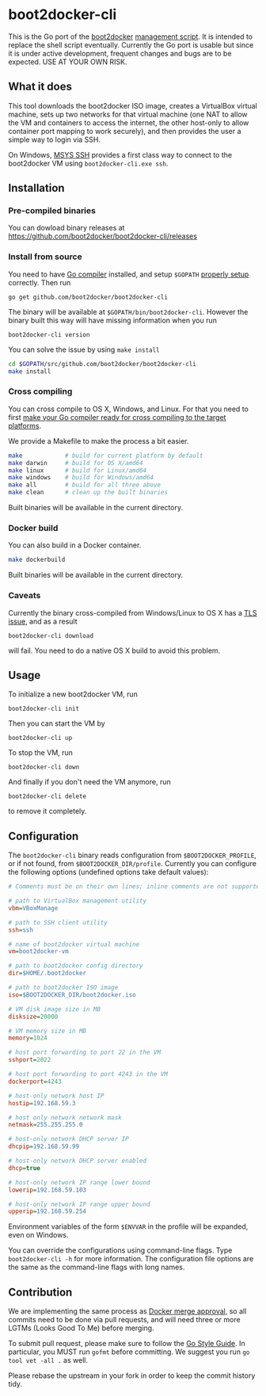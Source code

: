 # boot2docker-cli

This is the Go port of the
[boot2docker](https://github.com/boot2docker/boot2docker) [management
script](https://github.com/boot2docker/boot2docker/blob/master/boot2docker). It
is intended to replace the shell script eventually. Currently the Go port is
usable but since it is under active development, frequent changes and bugs are
to be expected. USE AT YOUR OWN RISK.

## What it does

This tool downloads the boot2docker ISO image, creates a VirtualBox virtual
machine, sets up two networks for that virtual machine (one NAT to allow the VM
and containers to access the internet, the other host-only to allow container
port mapping to work securely), and then provides the user a simple way to
login via SSH.

On Windows, [MSYS SSH](http://www.mingw.org/) provides a first class way to
connect to the boot2docker VM using `boot2docker-cli.exe ssh`.


## Installation

### Pre-compiled binaries

You can dowload binary releases at https://github.com/boot2docker/boot2docker-cli/releases

### Install from source

You need to have [Go compiler](http://golang.org) installed, and setup `$GOPATH` [properly
setup](http://golang.org/doc/code.html#GOPATH) correctly. Then run

    go get github.com/boot2docker/boot2docker-cli

The binary will be available at `$GOPATH/bin/boot2docker-cli`. However the
binary built this way will have missing information when you run

    boot2docker-cli version

You can solve the issue by using `make install`

```sh
cd $GOPATH/src/github.com/boot2docker/boot2docker-cli
make install
```

### Cross compiling

You can cross compile to OS X, Windows, and Linux. For that you need to first
[make your Go compiler ready for cross compiling to the target
platforms](http://stackoverflow.com/questions/12168873/cross-compile-go-on-osx).

We provide a Makefile to make the process a bit easier.

```sh
make            # build for current platform by default
make darwin     # build for OS X/amd64
make linux      # build for Linux/amd64
make windows    # build for Windows/amd64
make all        # build for all three above
make clean      # clean up the built binaries
```

Built binaries will be available in the current directory.


### Docker build

You can also build in a Docker container.

```sh
make dockerbuild
```

Built binaries will be available in the current directory.


### Caveats

Currently the binary cross-compiled from Windows/Linux to OS X has a [TLS
issue](https://github.com/boot2docker/boot2docker-cli/issues/11), and as a
result

    boot2docker-cli download

will fail. You need to do a native OS X build to avoid this problem.


## Usage

To initialize a new boot2docker VM, run

    boot2docker-cli init

Then you can start the VM by

    boot2docker-cli up

To stop the VM, run

    boot2docker-cli down

And finally if you don't need the VM anymore, run

    boot2docker-cli delete

to remove it completely.


## Configuration

The `boot2docker-cli` binary reads configuration from `$BOOT2DOCKER_PROFILE`, or
if not found, from `$BOOT2DOCKER_DIR/profile`. Currently you can configure
the following options (undefined options take default values):

```ini
# Comments must be on their own lines; inline comments are not supported.

# path to VirtualBox management utility
vbm=VBoxManage

# path to SSH client utility
ssh=ssh

# name of boot2docker virtual machine
vm=boot2docker-vm

# path to boot2docker config directory
dir=$HOME/.boot2docker

# path to boot2docker ISO image
iso=$BOOT2DOCKER_DIR/boot2docker.iso

# VM disk image size in MB
disksize=20000

# VM memory size in MB
memory=1024

# host port forwarding to port 22 in the VM
sshport=2022

# host port forwarding to port 4243 in the VM
dockerport=4243

# host-only network host IP
hostip=192.168.59.3

# host only network network mask
netmask=255.255.255.0

# host-only network DHCP server IP
dhcpip=192.168.59.99

# host-only network DHCP server enabled
dhcp=true

# host-only network IP range lower bound
lowerip=192.168.59.103

# host-only network IP range upper bound
upperip=192.168.59.254
```

Environment variables of the form `$ENVVAR` in the profile will be expanded,
even on Windows.

You can override the configurations using command-line flags. Type
`boot2docker-cli -h` for more information. The configuration file options are
the same as the command-line flags with long names.



## Contribution

We are implementing the same process as [Docker merge
approval](https://github.com/dotcloud/docker/blob/master/CONTRIBUTING.md#merge-approval),
so all commits need to be done via pull requests, and will need three or more
LGTMs (Looks Good To Me) before merging.

To submit pull request, please make sure to follow the [Go Style
Guide](https://code.google.com/p/go-wiki/wiki/Style). In particular, you MUST
run `gofmt` before committing. We suggest you run `go tool vet -all .` as well.

Please rebase the upstream in your fork in order to keep the commit history
tidy.
